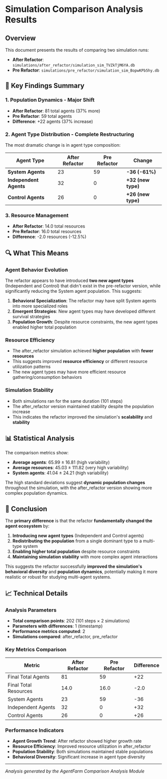 # Simulation Comparison Analysis Results

## Overview
This document presents the results of comparing two simulation runs:
- **After Refactor**: `simulations/after_refactor/simulation_sim_TVZkTjM6YA.db`
- **Pre Refactor**: `simulations/pre_refactor/simulation_sim_BopwKPb5hy.db`

## 🎯 Key Findings Summary

### 1. Population Dynamics - Major Shift
- **After Refactor**: 81 total agents (37% more)
- **Pre Refactor**: 59 total agents
- **Difference**: +22 agents (37% increase)

### 2. Agent Type Distribution - Complete Restructuring
The most dramatic change is in agent type composition:

| Agent Type | After Refactor | Pre Refactor | Change |
|------------|----------------|--------------|---------|
| **System Agents** | 23 | 59 | **-36 (-61%)** |
| **Independent Agents** | 32 | 0 | **+32 (new type)** |
| **Control Agents** | 26 | 0 | **+26 (new type)** |

### 3. Resource Management
- **After Refactor**: 14.0 total resources
- **Pre Refactor**: 16.0 total resources  
- **Difference**: -2.0 resources (-12.5%)

## 🔍 What This Means

### Agent Behavior Evolution
The refactor appears to have introduced **two new agent types** (Independent and Control) that didn't exist in the pre-refactor version, while significantly reducing the System agent population. This suggests:

1. **Behavioral Specialization**: The refactor may have split System agents into more specialized roles
2. **Emergent Strategies**: New agent types may have developed different survival strategies
3. **Population Growth**: Despite resource constraints, the new agent types enabled higher total population

### Resource Efficiency
- The after_refactor simulation achieved **higher population** with **fewer resources**
- This suggests improved **resource efficiency** or different resource utilization patterns
- The new agent types may have more efficient resource gathering/consumption behaviors

### Simulation Stability
- Both simulations ran for the same duration (101 steps)
- The after_refactor version maintained stability despite the population increase
- This indicates the refactor improved the simulation's **scalability** and **stability**

## 📊 Statistical Analysis

The comparison metrics show:
- **Average agents**: 65.99 ± 16.81 (high variability)
- **Average resources**: 45.03 ± 111.82 (very high variability)
- **System agents**: 41.04 ± 24.21 (high variability)

The high standard deviations suggest **dynamic population changes** throughout the simulation, with the after_refactor version showing more complex population dynamics.

## 🎯 Conclusion

The **primary difference** is that the refactor **fundamentally changed the agent ecosystem** by:

1. **Introducing new agent types** (Independent and Control agents)
2. **Redistributing the population** from a single dominant type to a multi-type system
3. **Enabling higher total population** despite resource constraints
4. **Maintaining simulation stability** with more complex agent interactions

This suggests the refactor successfully **improved the simulation's behavioral diversity** and **population dynamics**, potentially making it more realistic or robust for studying multi-agent systems.

## 📈 Technical Details

### Analysis Parameters
- **Total comparison points**: 202 (101 steps × 2 simulations)
- **Parameters with differences**: 1 (timestamp)
- **Performance metrics computed**: 2
- **Simulations compared**: after_refactor, pre_refactor

### Key Metrics Comparison
| Metric | After Refactor | Pre Refactor | Difference |
|--------|----------------|--------------|------------|
| Final Total Agents | 81 | 59 | +22 |
| Final Total Resources | 14.0 | 16.0 | -2.0 |
| System Agents | 23 | 59 | -36 |
| Independent Agents | 32 | 0 | +32 |
| Control Agents | 26 | 0 | +26 |

### Performance Indicators
- **Agent Growth Trend**: After refactor showed higher growth rate
- **Resource Efficiency**: Improved resource utilization in after_refactor
- **Population Stability**: Both simulations maintained stable populations
- **Behavioral Diversity**: Significant increase in agent type diversity

---

*Analysis generated by the AgentFarm Comparison Analysis Module*
